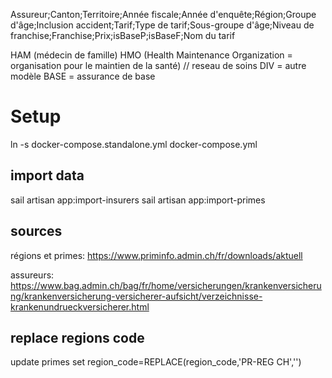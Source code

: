 

Assureur;Canton;Territoire;Année fiscale;Année d'enquête;Région;Groupe d'âge;Inclusion accident;Tarif;Type de tarif;Sous-groupe d'âge;Niveau de franchise;Franchise;Prix;isBaseP;isBaseF;Nom du tarif



 HAM (médecin de famille)
 HMO (Health Maintenance Organization = organisation pour le maintien de la santé) // reseau de soins
 DIV = autre modèle
 BASE = assurance de base


# Setup 

ln -s docker-compose.standalone.yml docker-compose.yml


## import data

sail artisan app:import-insurers
sail artisan app:import-primes



## sources


régions et primes: 
https://www.priminfo.admin.ch/fr/downloads/aktuell

assureurs: 
https://www.bag.admin.ch/bag/fr/home/versicherungen/krankenversicherung/krankenversicherung-versicherer-aufsicht/verzeichnisse-krankenundrueckversicherer.html


## replace regions code

update primes set region_code=REPLACE(region_code,'PR-REG CH','')